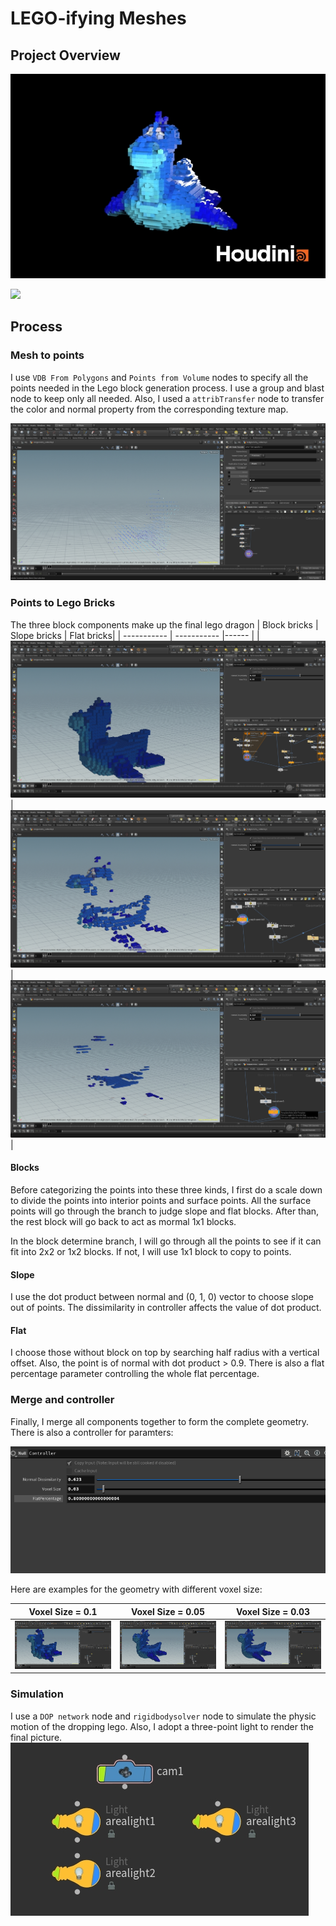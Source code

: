 # LEGO-ifying Meshes

## Project Overview
![](res/res.jpg)

![](res/res.gif)

## Process
### Mesh to points
I use `VDB From Polygons` and `Points from Volume` nodes to specify all the points needed in the Lego block generation process. I use a group and blast node to keep only all needed. Also, I used a `attribTransfer` node to transfer the color and normal property from the corresponding texture map.

![](res/points.png)

### Points to Lego Bricks
The three block components make up the final lego dragon
| Block bricks        | Slope bricks         | Flat bricks|
| -----------         | -----------          |------      |
| ![](res/block.png)| ![](res/slope.png) | ![](res/flat.png)|

#### Blocks
Before categorizing the points into these three kinds, I first do a scale down to divide the points into interior points and surface points. All the surface points will go through the branch to judge slope and flat blocks. After than, the rest block will go back to act as mormal 1x1 blocks.

In the block determine branch, I will go through all the points to see if it can fit into 2x2 or 1x2 blocks. If not, I will use 1x1 block to copy to points.

#### Slope
I use the dot product between normal and (0, 1, 0) vector to choose slope out of points. The dissimilarity in controller affects the value of dot product. 

#### Flat
I choose those without block on top by searching half radius with a vertical offset. Also, the point is of normal with dot product > 0.9. There is also a flat percentage parameter controlling the whole flat percentage.

### Merge and controller
Finally, I merge all components together to form the complete geometry. There is also a controller for paramters:

![](res/controller.png)

Here are examples for the geometry with different voxel size:

| Voxel Size = 0.1       | Voxel Size = 0.05         | Voxel Size = 0.03 |
| -----------         | -----------          |------      |
| ![](res/0.1.png)| ![](res/0.05.png) | ![](res/0.03.png)|

### Simulation
I use a `DOP network` node and `rigidbodysolver` node to simulate the physic motion of the dropping lego. Also, I adopt a three-point light to render the final picture.
![](res/three_light.png)